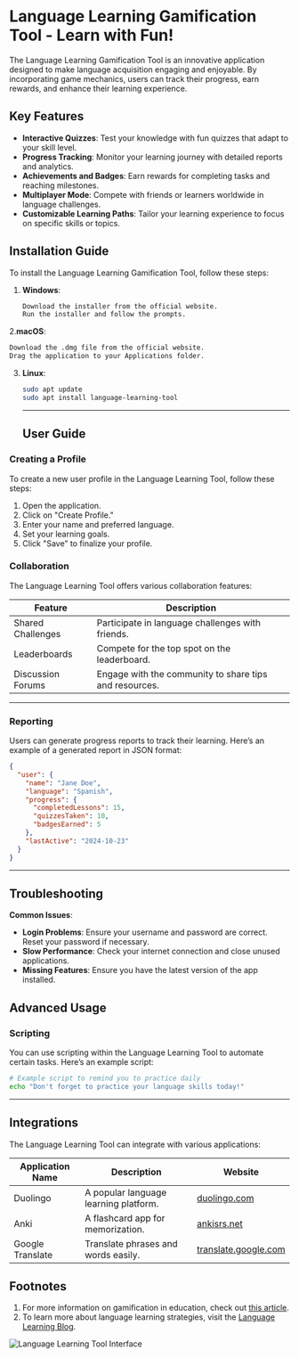 # Language Learning Gamification Tool - Learn with Fun!

The Language Learning Gamification Tool is an innovative application designed to make language acquisition engaging and enjoyable. By incorporating game mechanics, users can track their progress, earn rewards, and enhance their learning experience.

## Key Features

- **Interactive Quizzes**: Test your knowledge with fun quizzes that adapt to your skill level.
- **Progress Tracking**: Monitor your learning journey with detailed reports and analytics.
- **Achievements and Badges**: Earn rewards for completing tasks and reaching milestones.
- **Multiplayer Mode**: Compete with friends or learners worldwide in language challenges.
- **Customizable Learning Paths**: Tailor your learning experience to focus on specific skills or topics.

## Installation Guide

To install the Language Learning Gamification Tool, follow these steps:

1. **Windows**:
   ```bash
   Download the installer from the official website.
   Run the installer and follow the prompts.
   ```
2.**macOS**:
  ```bash
  Download the .dmg file from the official website.
  Drag the application to your Applications folder.
  ```
3. **Linux**:
   ```bash
   sudo apt update
   sudo apt install language-learning-tool
   ```
   ---

   ## User Guide

### Creating a Profile

To create a new user profile in the Language Learning Tool, follow these steps:

1. Open the application.
2. Click on "Create Profile."
3. Enter your name and preferred language.
4. Set your learning goals.
5. Click "Save" to finalize your profile.

### Collaboration

The Language Learning Tool offers various collaboration features:

| Feature              | Description                                   |
|---------------------|-----------------------------------------------|
| Shared Challenges    | Participate in language challenges with friends. |
| Leaderboards        | Compete for the top spot on the leaderboard. |
| Discussion Forums    | Engage with the community to share tips and resources. |

---
### Reporting

Users can generate progress reports to track their learning. Here’s an example of a generated report in JSON format:

```json
{
  "user": {
    "name": "Jane Doe",
    "language": "Spanish",
    "progress": {
      "completedLessons": 15,
      "quizzesTaken": 10,
      "badgesEarned": 5
    },
    "lastActive": "2024-10-23"
  }
}
```
---
## Troubleshooting

**Common Issues**:

- **Login Problems**: Ensure your username and password are correct. Reset your password if necessary.
- **Slow Performance**: Check your internet connection and close unused applications.
- **Missing Features**: Ensure you have the latest version of the app installed.

## Advanced Usage

### Scripting

You can use scripting within the Language Learning Tool to automate certain tasks. Here’s an example script:
```bash
# Example script to remind you to practice daily
echo "Don't forget to practice your language skills today!"
```
---
## Integrations

The Language Learning Tool can integrate with various applications:

| Application Name     | Description                             | Website                  |
|----------------------|-----------------------------------------|--------------------------|
| Duolingo             | A popular language learning platform.   | [duolingo.com](https://www.duolingo.com) |
| Anki                 | A flashcard app for memorization.      | [ankisrs.net](https://apps.ankiweb.net)   |
| Google Translate      | Translate phrases and words easily.    | [translate.google.com](https://translate.google.com) |

## Footnotes

1. For more information on gamification in education, check out [this article](https://example.com).
2. To learn more about language learning strategies, visit the [Language Learning Blog](https://example.com).

![Language Learning Tool Interface](language_learning_tool_interface.png)






